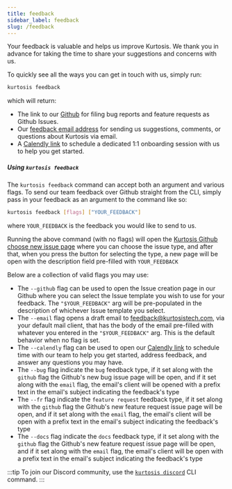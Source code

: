 ```yaml
---
title: feedback
sidebar_label: feedback
slug: /feedback
---
```


Your feedback is valuable and helps us improve Kurtosis. We thank you in advance for taking the time to share your suggestions and concerns with us.

To quickly see all the ways you can get in touch with us, simply run:
```bash
kurtosis feedback
```
which will return:
- The link to our [Github](https://github.com/kurtosis-tech/kurtosis/issues/new/choose) for filing bug reports and feature requests as Github Issues. 
- Our [feedback email address](mailto:feedback@kurtosistech.com) for sending us suggestions, comments, or questions about Kurtosis via email.
- A [Calendly link](https://calendly.com/d/zgt-f2c-66p/kurtosis-onboarding) to schedule a dedicated 1:1 onboarding session with us to help you get started.

##### Using `kurtosis feedback`

The `kurtosis feedback` command can accept both an argument and various flags. To send our team feedback over Github straight from the CLI, simply pass in your feedback as an argument to the command like so:
```bash
kurtosis feedback [flags] ["YOUR_FEEDBACK"]
```
where `YOUR_FEEDBACK` is the feedback you would like to send to us. 

Running the above command (with no flags) will open the [Kurtosis Github choose new issue page](https://github.com/kurtosis-tech/kurtosis/issues/new/choose) where you can choose the issue type, and after that, when you press the button for selecting the type, a new page will be open with the description field pre-filled with `YOUR_FEEDBACK`

Below are a collection of valid flags you may use:
- The `--github` flag can be used to open the Issue creation page in our Github where you can select the Issue template you wish to use for your feedback. The `"$YOUR_FEEDBACK"` arg will be pre-populated in the description of whichever Issue template you select.
- The `--email` flag opens a draft email to feedback@kurtosistech.com, via your default mail client, that has the body of the email pre-filled with whatever you entered in the `"$YOUR_FEEDBACK"` arg. This is the default behavior when no flag is set.
- The `--calendly` flag can be used to open our [Calendly link](https://calendly.com/d/zgt-f2c-66p/kurtosis-onboarding) to schedule time with our team to help you get started, address feedback, and answer any questions you may have.
- The `--bug` flag indicate the `bug` feedback type, if it set along with the `github` flag the Github's new bug issue page will be open, and if it set along with the `email` flag, the email's client will be opened with a prefix text in the email's subject indicating the feedback's type
- The `--fr` flag indicate the `feature request` feedback type, if it set along with the `github` flag the Github's new feature request issue page will be open, and if it set along with the `email` flag, the email's client will be open with a prefix text in the email's subject indicating the feedback's type
- The `--docs` flag indicate the `docs` feedback type, if it set along with the `github` flag the Github's new feature request issue page will be open, and if it set along with the `email` flag, the email's client will be open with a prefix text in the email's subject indicating the feedback's type

:::tip
To join our Discord community, use the [`kurtosis discord`](./discord.md) CLI command.
:::
